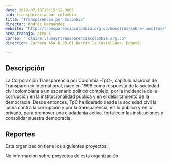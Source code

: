```yaml
---
date: 2019-07-16T19:15:12.000Z
uid: transparencia-por-colombia
title: "Transparencia por Colombia"
director: Andrés Hernández
website: "http://transparenciacolombia.org.co/nosotros/sobre-nosotros/"
area_trabajo: area 1
correo: " claire.launay@transparenciacolombia.org.co"
direccion: Carrera 45A N 93-61 Barrio la Castellana. Bogotá.

---
```


## Descripción

La Corporación Transparencia por Colombia -TpC-, capítulo nacional de Transparency International, nace en 1998 como respuesta de la sociedad civil colombiana a un escenario político complejo, por la incidencia de la corrupción en la institucionalidad pública y en el debilitamiento de la democracia. Desde entonces, TpC ha liderado desde la sociedad civil la lucha contra la corrupción y por la transparencia, en lo público y en lo privado, para promover una ciudadanía activa, fortalecer las instituciones y consolidar nuestra democracia.

## Reportes

Esta organización tiene los siguientes proyectos:

No información sobre proyectos de esta organización
